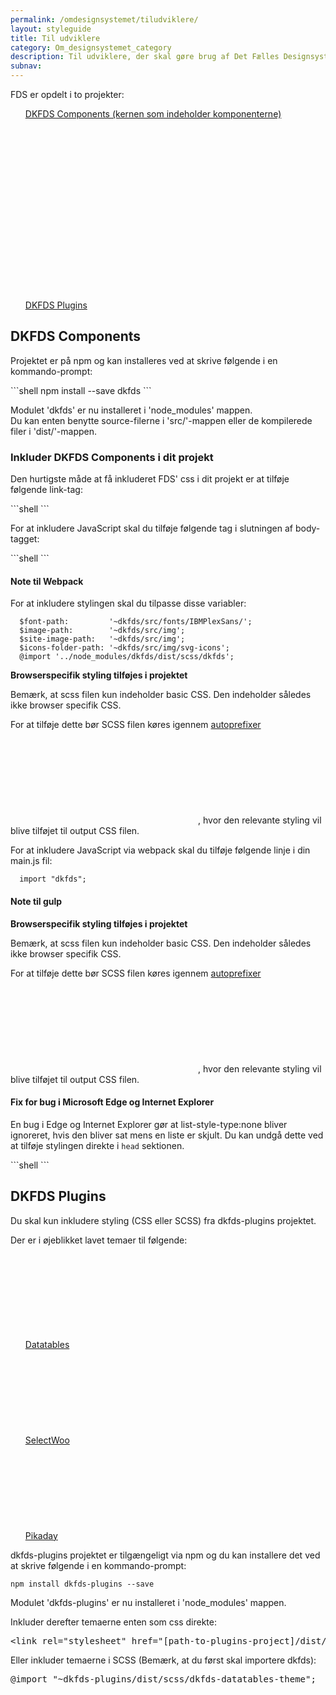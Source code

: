 ```yaml
---
permalink: /omdesignsystemet/tiludviklere/
layout: styleguide
title: Til udviklere
category: Om_designsystemet_category
description: Til udviklere, der skal gøre brug af Det Fælles Designsystem.
subnav:
---
```


<p>FDS er opdelt i to projekter:</p>
<ul class="nobullet-list">
    <li><a href="https://github.com/detfaellesdesignsystem/dkfds-components" target="_blank" class="icon-link">DKFDS Components (kernen som indeholder komponenterne)<svg class="icon-svg"><use xlink:href="#open-in-new"></use></svg></a></li>
    <li><a href="https://github.com/detfaellesdesignsystem/dkfds-plugins" target="_blank" class="icon-link">DKFDS Plugins<svg class="icon-svg"><use xlink:href="#open-in-new"></use></svg></a></li>
</ul>

<h2>DKFDS Components</h2>
<p>Projektet er på npm og kan installeres ved at skrive følgende i en kommando-prompt:</p>
```shell
npm install --save dkfds
```
<p>Modulet 'dkfds' er nu installeret i 'node_modules' mappen.<br>
Du kan enten benytte source-filerne i 'src/'-mappen eller de kompilerede filer i 'dist/'-mappen.</p>

<h3>Inkluder DKFDS Components i dit projekt</h3>
<p>Den hurtigste måde at få inkluderet FDS' css i dit projekt er at tilføje følgende link-tag:</p>
```shell
  <link type='text/css' rel='stylesheet' href='[path to dkfds folder]/dist/css/dkfds.css'>
```
<p>For at inkludere JavaScript skal du tilføje følgende tag i slutningen af body-tagget:</p>
```shell
  <script src='[path to dkfds folder]/dist/js/dkfds.js'></script>
```

<h4>Note til Webpack</h4>
<p>For at inkludere stylingen skal du tilpasse disse variabler:</p>

```shell
  $font-path:         '~dkfds/src/fonts/IBMPlexSans/';
  $image-path:        '~dkfds/src/img';
  $site-image-path:   '~dkfds/src/img';
  $icons-folder-path: '~dkfds/src/img/svg-icons';
  @import '../node_modules/dkfds/dist/scss/dkfds';
```
<p><strong>Browserspecifik styling tilføjes i projektet</strong></p>
<p>Bemærk, at scss filen kun indeholder basic CSS. Den indeholder således ikke browser specifik CSS.</p>
<p>For at tilføje dette bør SCSS filen køres igennem <a href="https://www.npmjs.com/package/autoprefixer" class="icon-link">autoprefixer<svg class="icon-svg"><use xlink:href="#open-in-new"></use></svg></a>, hvor den relevante styling vil blive tilføjet til output CSS filen.</p> 

<p>For at inkludere JavaScript via webpack skal du tilføje følgende linje i din main.js fil:</p>

```shell
  import "dkfds";
```


<h4>Note til gulp</h4>
<p><strong>Browserspecifik styling tilføjes i projektet</strong></p>
<p>Bemærk, at scss filen kun indeholder basic CSS. Den indeholder således ikke browser specifik CSS.</p>
<p>For at tilføje dette bør SCSS filen køres igennem <a href="https://www.npmjs.com/package/gulp-autoprefixer" class="icon-link">autoprefixer<svg class="icon-svg"><use xlink:href="#open-in-new"></use></svg></a>, hvor den relevante styling vil blive tilføjet til output CSS filen.</p> 

<h4>Fix for bug i Microsoft Edge og Internet Explorer</h4>
<p>En bug i Edge og Internet Explorer gør at list-style-type:none bliver ignoreret, hvis den bliver sat mens en liste er skjult. Du kan undgå dette ved at tilføje stylingen direkte i <code>head</code> sektionen.</p>
```shell
  <style>
    /* Fixes Edge bug, where list-style-type:none is ignored if it's set after li has been hidden. */   
    ul {
      list-style-type: none;
    }
  </style>
```

<h2>DKFDS Plugins</h2>
<p>Du skal kun inkludere styling (CSS eller SCSS) fra dkfds-plugins projektet.</p>
<p>Der er i øjeblikket lavet temaer til følgende:</p>
<ul class="nobullet-list">
    <li><a href="https://datatables.net/" class="icon-link" target="_blank">Datatables<svg class="icon-svg"><use xlink:href="#open-in-new"></use></svg></a></li>
    <li><a href="https://github.com/woocommerce/selectWoo" target="_blank" class="icon-link">SelectWoo<svg class="icon-svg"><use xlink:href="#open-in-new"></use></svg></a></li>
    <li><a href="https://github.com/Pikaday/Pikaday" target="_blank" class="icon-link">Pikaday<svg class="icon-svg"><use xlink:href="#open-in-new"></use></svg></a></li>
</ul>

<p>dkfds-plugins projektet er tilgængeligt via npm og du kan installere det ved at skrive følgende i en kommando-prompt:</p>

```shell
npm install dkfds-plugins --save
```

<p>Modulet 'dkfds-plugins' er nu installeret i 'node_modules' mappen.<br>
<p>Inkluder derefter temaerne enten som css direkte:</p>

<pre>
&lt;link rel="stylesheet" href="[path-to-plugins-project]/dist/css/dkfds-datatables-theme.standalone.min.css"&gt;
</pre>

<p>Eller inkluder temaerne i SCSS (Bemærk, at du først skal importere dkfds):</p>

<pre>
@import "~dkfds-plugins/dist/scss/dkfds-datatables-theme";
</pre>
